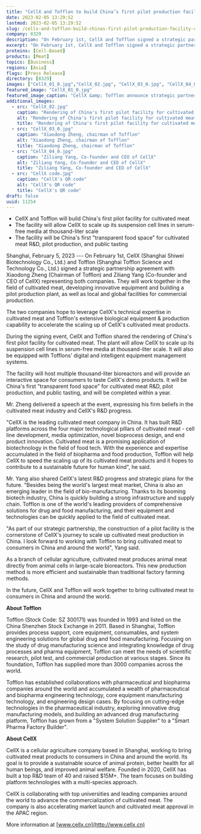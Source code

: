 ```yaml
---
title: "CellX and Tofflon to build China’s first pilot production facility for cultivated meat"
date: 2023-02-05 13:29:52
lastmod: 2023-02-05 13:29:52
slug: /cellx-and-tofflon-build-chinas-first-pilot-production-facility-cultivated-meat
company: 8329
description: "On February 1st, CellX and Tofflon signed a strategic partnership agreement to work together in the field of cultivated meat, developing innovative equipment and building a pilot production plant, as well as local and global facilities for commercial production"
excerpt: "On February 1st, CellX and Tofflon signed a strategic partnership agreement to work together in the field of cultivated meat, developing innovative equipment and building a pilot production plant, as well as local and global facilities for commercial production"
proteins: [Cell-Based]
products: [Meat]
topics: [Business]
regions: [Asia]
flags: [Press Release]
directory: [8329]
images: ["CellX_01_0.jpg","CellX_02.jpg", "CellX_03_0.jpg", "CellX_04_0.jpg", "CellX code.jpg"]
featured_image: "CellX_01_0.jpg"
featured_image_caption: "CellX &amp; Tofflon announce strategic partnership"
additional_images:
  - src: "CellX_02.jpg"
    caption: "Rendering of China's first pilot facility for cultivated meat"
    alt: "Rendering of China's first pilot facility for cultivated meat"
    title: "Rendering of China's first pilot facility for cultivated meat"
  - src: "CellX_03_0.jpg"
    caption: "Xiaodong Zheng, chairman of Tofflon"
    alt: "Xiaodong Zheng, chairman of Tofflon"
    title: "Xiaodong Zheng, chairman of Tofflon"
  - src: "CellX_04_0.jpg"
    caption: "Ziliang Yang, Co-founder and CEO of CellX"
    alt: "Ziliang Yang, Co-founder and CEO of CellX"
    title: "Ziliang Yang, Co-founder and CEO of CellX"
  - src: "CellX code.jpg"
    caption: "CellX's QR code"
    alt: "CellX's QR code"
    title: "CellX's QR code"
draft: false
uuid: 11254
---
```

-   CellX and Tofflon will build China\'s first pilot facility for
    cultivated meat
-   The facility will allow CellX to scale up its suspension cell lines
    in serum-free media at thousand-liter scale
-   The facility will be China\'s first \"transparent food space\" for
    cultivated meat R&D, pilot production, and public tasting

Shanghai, February 5, 2023 --- On February 1st, CellX (Shanghai Shiwei
Biotechnology Co., Ltd.) and Tofflon (Shanghai Tofflon Science and
Technology Co., Ltd.) signed a strategic partnership agreement with
Xiaodong Zheng (Chairman of Tofflon) and Ziliang Yang (Co-founder and
CEO of CellX) representing both companies. They will work together in
the field of cultivated meat, developing innovative equipment and
building a pilot production plant, as well as local and global
facilities for commercial production.

The two companies hope to leverage CellX's technical expertise in
cultivated meat and Tofflon's extensive biological equipment &
production capability to accelerate the scaling up of CellX's cultivated
meat products.

During the signing event, CellX and Tofflon shared the rendering of
China\'s first pilot facility for cultivated meat. The plant will allow
CellX to scale up its suspension cell lines in serum-free media at
thousand-liter scale. It will also be equipped with Tofflons' digital
and intelligent equipment management systems.

The facility will host multiple thousand-liter bioreactors and will
provide an interactive space for consumers to taste CellX's demo
products. It will be China\'s first \"transparent food space\" for
cultivated meat R&D, pilot production, and public tasting, and will be
completed within a year.

Mr. Zheng delivered a speech at the event, expressing his firm beliefs
in the cultivated meat industry and CellX's R&D progress.

\"CellX is the leading cultivated meat company in China. It has built
R&D platforms across the four major technological pillars of cultivated
meat - cell line development, media optimization, novel bioprocess
design, and end product innovation. Cultivated meat is a promising
application of biotechnology in the field of food tech. With the
experience and expertise accumulated in the field of biopharma and food
production, Tofflon will help CellX to speed the scaling up of its
cultivated meat products and it hopes to contribute to a sustainable
future for human kind\", he said.

Mr. Yang also shared CellX's latest R&D progress and strategic plans for
the future. \"Besides being the world's largest meat market, China is
also an emerging leader in the field of bio-manufacturing. Thanks to its
booming biotech industry, China is quickly building a strong
infrastructure and supply chain. Tofflon is one of the world\'s leading
providers of comprehensive solutions for drug and food manufacturing,
and their equipment and technologies can be quickly applied to the field
of cultivated meat.

\"As part of our strategic partnership, the construction of a pilot
facility is the cornerstone of CellX\'s journey to scale up cultivated
meat production in China. I look forward to working with Tofflon to
bring cultivated meat to consumers in China and around the world\", Yang
said.

As a branch of cellular agriculture, cultivated meat produces animal
meat directly from animal cells in large-scale bioreactors. This new
production method is more efficient and sustainable than traditional
factory farming methods.

In the future, CellX and Tofflon will work together to bring cultivated
meat to consumers in China and around the world.

****About Tofflon****

Tofflon (Stock Code: SZ 300171) was founded in 1993 and listed on the
China Shenzhen Stock Exchange in 2011. Based in Shanghai, Tofflon
provides process support, core equipment, consumables, and system
engineering solutions for global drug and food manufacturing. Focusing
on the study of drug manufacturing science and integrating knowledge of
drug processes and pharma equipment, Tofflon can meet the needs of
scientific research, pilot test, and commercial production at various
stages. Since its foundation, Tofflon has supplied more than 3000
companies across the world.

Tofflon has established collaborations with pharmaceutical and biopharma
companies around the world and accumulated a wealth of pharmaceutical
and biopharma engineering technology, core equipment manufacturing
technology, and engineering design cases. By focusing on cutting-edge
technologies in the pharmaceutical industry, exploring innovative drug
manufacturing models, and building an advanced drug manufacturing
platform, Tofflon has grown from a \"System Solution Supplier\" to a
\"Smart Pharma Factory Builder\".

****About CellX****

CellX is a cellular agriculture company based in Shanghai, working to
bring cultivated meat products to consumers in China and around the
world. Its goal is to provide a sustainable source of animal protein,
better health for all human beings, and improved animal welfare. Founded
in 2020, CellX has built a top R&D team of 40 and raised \$15M+. The
team focuses on building platform technologies with a multi-species
approach.

CellX is collaborating with top universities and leading companies
around the world to advance the commercialization of cultivated meat.
The company is also accelerating market launch and cultivated meat
approval in the APAC region.

More information at [www.cellx.cn](http://www.cellx.cn)
